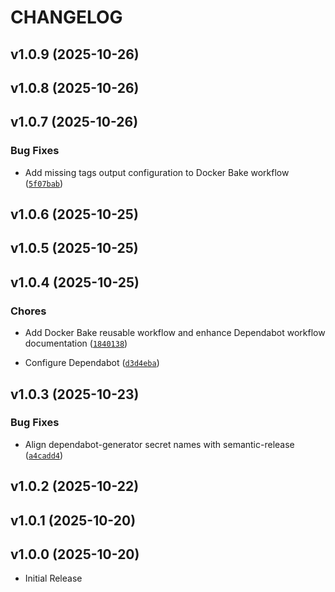 # CHANGELOG

<!-- version list -->

## v1.0.9 (2025-10-26)


## v1.0.8 (2025-10-26)


## v1.0.7 (2025-10-26)

### Bug Fixes

- Add missing tags output configuration to Docker Bake workflow
  ([`5f07bab`](https://github.com/CalebSargeant/reusable-workflows/commit/5f07bab5d699cc95a7c664bbc8b950998d3776b6))


## v1.0.6 (2025-10-25)


## v1.0.5 (2025-10-25)


## v1.0.4 (2025-10-25)

### Chores

- Add Docker Bake reusable workflow and enhance Dependabot workflow documentation
  ([`1840138`](https://github.com/CalebSargeant/reusable-workflows/commit/1840138730d8a17a2575071fed679cdb3958bbde))

- Configure Dependabot
  ([`d3d4eba`](https://github.com/CalebSargeant/reusable-workflows/commit/d3d4ebaced09d1d12e2e71b731f06e64bb763e39))


## v1.0.3 (2025-10-23)

### Bug Fixes

- Align dependabot-generator secret names with semantic-release
  ([`a4cadd4`](https://github.com/CalebSargeant/reusable-workflows/commit/a4cadd401a376c6d551154830bddcec606287273))


## v1.0.2 (2025-10-22)


## v1.0.1 (2025-10-20)


## v1.0.0 (2025-10-20)

- Initial Release
